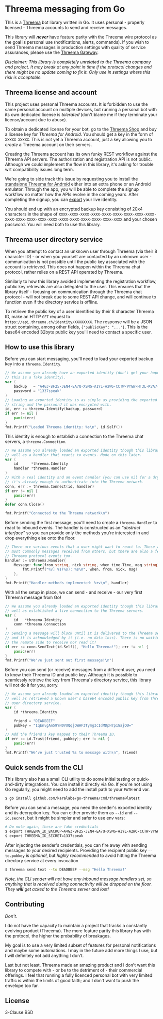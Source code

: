 # Threema messaging from Go

This is a [Threema](https://threema.ch/en) bot library written in Go. It uses personal - properly licensed - Threema accounts to send and receive messages.

This library will ***never*** have feature parity with the Threema wire protocol as the goal is personal use (notifications, alerts, commands). If you wish to send Threema messages in production settings with quality of service assurances, please use the [Threema Gateway](https://gateway.threema.ch/en).

*Disclaimer: This library is completely unrelated to the Threema company and project. It may break at any point in time if the protocol changes and there might be no update coming to fix it. Only use in settings where this risk is acceptable.*

## Threema license and account

This project uses personal Threema accounts. It is forbidden to use the same personal account on multiple devices, but running a personal bot with its own dedicated license is *tolerated* (don't blame me if they terminate your license/account due to abuse).

To obtain a dedicated license for your bot, go to the [Threema Shop](https://shop.threema.ch/) and buy a license key for *Threema for Android*. You should get a key in the form of `XXXXX-XXXXX`. This is not yet a Threema account, just a key allowing you to *create* a Threema account on their servers.

Creating the Threema account has its own funky REST workflow against the Threema API servers. The authorization and registration API is not public. Although we could implement the flow in this library, it's asking for trouble wrt compatibility issues long term.

We're going to side track this issue by requesting you to install the [standalone Threema for Android](https://shop.threema.ch/download) either into an extra phone or an Android emulator. Through the app, you will be able to complete the signup workflow no matter how the APIs evolve in the coming years. After completing the signup, you can [export](https://threema.ch/en/faq/idexport2) your live identity.

You should end up with an encrypted backup key consisting of 20x4 characters in the shape of `XXXX-XXXX-XXXX-XXXX-XXXX-XXXX-XXXX-XXXX-XXXX-XXXX-XXXX-XXXX-XXXX-XXXX-XXXX-XXXX-XXXX-XXXX-XXXX-XXXX` and your chosen password. You will need both to use this library.

## Threema user directory service

When you attempt to contact an unknown user through Threema (via their 8 character ID) - or when you yourself are contacted by an unknown user - communication is not possible until the public key associated with the account is retrieved. This does not happen within the Threema chat protocol, rather relies on a REST API operated by Threema.

Similarly to how this library avoided implementing the registration workflow, public key retrievals are also delegated to the user. This ensures that the library itself - focusing on communication through the Threema chat protocol - will not break due to some REST API change, and will continue to function even if the directory service is offline.

To retrieve the public key of a user identified by their 8 character Threema ID, make an HTTP `GET` request to `https://api.threema.ch/identity/XXXXXXXX`. The response will be a JSON struct containing, among other fields, `{"publicKey": "..."}`. This is the base64 encoded 32byte public key you'll need to contact a specific user.

## How to use this library

Before you can start messaging, you'll need to load your exported backup key into a `threema.Identity`.

```go
// We assume you already have an exported identity (don't get your hopes up,
// this is a fake identity).
var (
    backup   = "A4G3-BF25-JEN4-EA7Q-XSMG-AIYL-A2W6-CCTW-VYGW-HT3L-KVA7-TTG7-VF2G-RHMY-YB5I-ER7S-WQMU-XF4Y-PZLU-XJFN"
    password = "1337speak"
)
// Loading an exported identity is as simple as providing the exported backup
// string and the password it was encrypted with.
id, err := threema.Identify(backup, password)
if err != nil {
    panic(err)
}
fmt.Printf("Loaded Threema identity: %s\n", id.Self())
```

This identity is enough to establish a connection to the Threema chat servers, a `threema.Connection`.

```go
// We assume you already loaded an exported identity though this library, as
// well as a handler that reacts to events. Mode on this later.
var (
    id      *threema.Identity
    handler *threema.Handler
)
// With a real identity and an event handler (you can use nil for a dry run),
// it's already enough to authenticate into the Threema network.
conn, err := threema.Connect(id, handler)
if err != nil {
    panic(err)
}
defer conn.Close()

fmt.Printf("Connected to the Threema network\n")
```

Before sending the first message, you'll need to create a `threema.Handler` to react to inbound events. The handler is constructed as an *"abstract interface"* so you can provide only the methods you're interested in and drop everything else onto the floor.

```go
// There are various events that a user might want to react to. These are
// most commonly messages received from others, but there are also a few
// Threema protocol events too.
handler := &threema.Handler{
    Message: func(from string, nick string, when time.Time, msg string) {
        fmt.Printf("%v] %s(%s): %s\n", when, from, nick, msg)
    },
}
fmt.Printf("Handler methods implemented: %+v\n", handler)
```

With all the setup in place, we can send - and receive - our very first Threema message from Go!

```go
// We assume you already loaded an exported identity though this library, as
// well as established a live connection to the Threema servers.
var (
    id   *threema.Identity
    conn *threema.Connection
)
// Sending a message will block until it is delivered to the Threema servers
// and it is acknowledged by it (i.e. no data loss). There is no waiting for
// the remote side to receive nor read it!
if err := conn.SendText(id.Self(), "Hello Threema!"); err != nil {
    panic(err)
}
fmt.Printf("We've just sent out first message!\n")
```

Before you can send (or receive) messages from a different user, you need to know their Threema ID and public key. Although it is possible to seamlessly retrieve the key from Threema's directory service, this library will not do it for you, sorry.

```go
// We assume you already loaded an exported identity though this library, as
// well as retrieved a known user's base64 encoded public key from Threema's
// user directory service.
var (
    id *threema.Identity

    friend = "DEADBEEF"
    pubkey = "1qEnvgAm59YN0VUQqjOWHF3TymgIcIdMDpH7p1GajQU="
)
// Add the friend's key mapped to their Threema ID.
if err := id.Trust(friend, pubkey); err != nil {
    panic(err)
}
fmt.Printf("We've just trusted %s to message with\n", friend)
```

## Quick sends from the CLI

This library also has a small CLI utility to do some initial testing or quick-and-dirty integrations. You can install it directly via Go. If you're not using Go regularly, you might need to add the install path to your `PATH` end var.

```sh
$ go install github.com/karalabe/go-threema/cmd/threema@latest
```

Before you can send a message, you need the sender's exported identity and its decryption key. You can either provide them as `--id` and `--id.secret`, but it might be simpler and safer to use env vars:

```sh
# Do note again, these are fake credentials
$ export THREEMA_ID_BACKUP=A4G3-BF25-JEN4-EA7Q-XSMG-AIYL-A2W6-CCTW-VYGW-HT3L-KVA7-TTG7-VF2G-RHMY-YB5I-ER7S-WQMU-XF4Y-PZLU-XJFN
$ export THREEMA_ID_SECRET=1337speak
```

After injecting the sender's credentials, you can fire away with sending messages to your desired recipients. Providing the recipient public key `--to.pubkey` is *optional*, but *highly recommended* to avoid hitting the Threema directory service at every invocation.

```sh
$ threema send text --to DEADBEEF --msg "Hello Threema!"
```

*Note, the CLI sender will not have any inbound message handlers set, so anything that is received during connectivity will be dropped on the floor. They **will** get acked to the Threema server and lost!*

## Contributing

*Don't.*

I do not have the capacity to maintain a project that tracks a constantly evolving product (Threema). The more feature parity this library has with the protocol, the higher the probability of breakages. 

My goal is to use a very limited subset of features for personal notifications and maybe some automations. I may in the future add more things I use, but I will definitely not add anything I don't.

Last but not least, Threema made an amazing product and I don't want this library to compete with - or be to the detriment of - their commercial offerings. I feel that running a fully licenced personal bot with very limited traffic is within the limits of good faith; and I don't want to push the envelope too far.

## License

3-Clause BSD